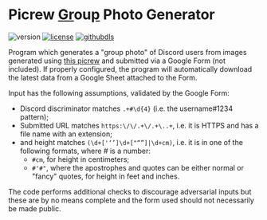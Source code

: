 # Picrew <u>Gr</u>ou<u>p</u> Photo Generator
![version](https://img.shields.io/github/v/release/dninemfive/grp?color=brightgreen&label=Version) 
[![license](https://img.shields.io/badge/License-All%20rights%20reserved-blue.svg)](https://github.com/dninemfive/grp/blob/master/LICENSE)
[![githubdls](https://img.shields.io/github/downloads/dninemfive/d9framework/total?color=blue&label=Github&logo=github)](https://github.com/dninemfive/grp/releases/latest)

Program which generates a "group photo" of Discord users from images generated using [this picrew](https://picrew.me/en/image_maker/701767) and submitted via a Google Form (not included).
If properly configured, the program will automatically download the latest data from a Google Sheet attached to the Form.

Input has the following assumptions, validated by the Google Form:
- Discord discriminator matches `.+#\d{4}` (i.e. the username#1234 pattern);
- Submitted URL matches `https:\/\/.+\/.+\..+`, i.e. it is HTTPS and has a file name with an extension;
- and height matches `(\d+['‘’]\d+["“”]|\d+cm)`, i.e. it is in one of the following formats, where # is a number:
	- `#cm`, for height in centimeters;
	- `#'#"`, where the apostrophes and quotes can be either normal or "fancy" quotes, for height in feet and inches.
	
The code performs additional checks to discourage adversarial inputs but these are by no means complete and the form used should not necessarily be made public.